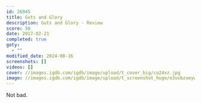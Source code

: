 ```yaml
---
id: 26945
title: Guts and Glory
description: Guts and Glory - Review
score: 50
date: 2017-02-21
completed: true
goty:
  - ""
modified_date: 2024-08-16
screenshots: []
videos: []
cover: //images.igdb.com/igdb/image/upload/t_cover_big/co24xz.jpg
image: //images.igdb.com/igdb/image/upload/t_screenshot_huge/e3uvbzueywvgdcicpgny.jpg
---
```

Not bad.